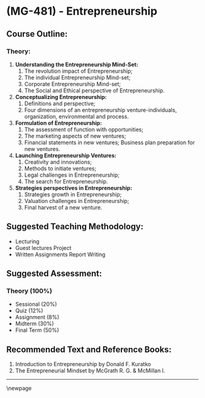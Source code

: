 # **(MG-481) - Entrepreneurship**
## **Course Outline:**
### **Theory:**
1. **Understanding the Entrepreneurship Mind-Set:** 
   1. The revolution impact of Entrepreneurship; 
   2. The individual Entrepreneurship Mind-set; 
   3. Corporate Entrepreneurship Mind-set; 
   4. The Social and Ethical perspective of Entrepreneurship.
2. **Conceptualizing Entrepreneurship:** 
   1. Definitions and perspective; 
   2. Four dimensions of an entrepreneurship venture-individuals, organization, environmental and process.
3. **Formulation of Entrepreneurship:** 
   1. The assessment of function with opportunities; 
   2. The marketing aspects of new ventures; 
   3. Financial statements in new ventures; Business plan preparation for new ventures.
4. **Launching Entrepreneurship Ventures:** 
   1. Creativity and innovations; 
   2. Methods to initiate ventures; 
   3. Legal challenges in Entrepreneurship; 
   4. The search for Entrepreneurship.
5. **Strategies perspectives in Entrepreneurship:** 
   1. Strategies growth in Entrepreneurship; 
   2. Valuation challenges in Entrepreneurship; 
   3. Final harvest of a new venture.   

## **Suggested Teaching Methodology:**
- Lecturing
- Guest lectures Project
- Written Assignments Report Writing
## **Suggested Assessment:**
### **Theory (100%)**

- Sessional (20%)
- Quiz (12%)
- Assignment (8%)
- Midterm (30%)
- Final Term (50%)

## **Recommended Text and Reference Books:**
1. Introduction to Entrepreneurship by Donald F. Kuratko
2. The Entrepreneurial Mindset by McGrath R. G. & McMillan I.

___
\newpage